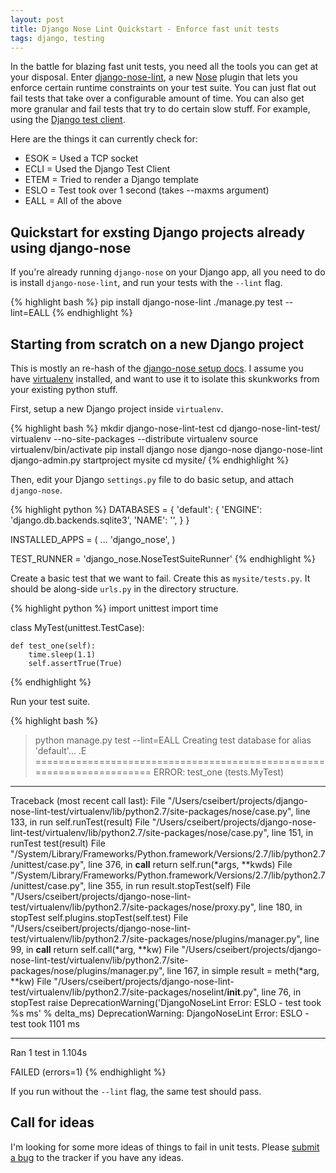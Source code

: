 ```yaml
---
layout: post
title: Django Nose Lint Quickstart - Enforce fast unit tests
tags: django, testing
---
```


In the battle for blazing fast unit tests, you need all the tools you can get at your disposal. Enter [django-nose-lint](https://github.com/chase-seibert/django-nose-lint), a new [Nose](https://nose.readthedocs.org/en/latest/) plugin that lets you enforce certain runtime constraints on your test suite. You can just flat out fail tests that take over a configurable amount of time. You can also get more granular and fail tests that try to do certain slow stuff. For example, using the [Django test client](https://docs.djangoproject.com/en/dev/topics/testing/#module-django.test.client).

Here are the things it can currently check for:

- ESOK = Used a TCP socket
- ECLI = Used the Django Test Client
- ETEM = Tried to render a Django template
- ESLO = Test took over 1 second (takes --maxms argument)
- EALL = All of the above

## Quickstart for exsting Django projects already using django-nose

If you're already running `django-nose` on your Django app, all you need to do is install `django-nose-lint`, and run your tests with the `--lint` flag.

{% highlight bash %}
pip install django-nose-lint
./manage.py test --lint=EALL
{% endhighlight %}

## Starting from scratch on a new Django project

This is mostly an re-hash of the [django-nose setup docs](https://github.com/jbalogh/django-nose#readme). I assume you have [virtualenv](http://pypi.python.org/pypi/virtualenv) installed, and want to use it to isolate this skunkworks from your existing python stuff.

First, setup a new Django project inside `virtualenv`.

{% highlight bash %}
mkdir django-nose-lint-test
cd django-nose-lint-test/
virtualenv --no-site-packages --distribute virtualenv
source virtualenv/bin/activate
pip install django nose django-nose django-nose-lint
django-admin.py startproject mysite
cd mysite/
{% endhighlight %}

Then, edit your Django `settings.py` file to do basic setup, and attach `django-nose`.

{% highlight python %}
DATABASES = {
    'default': {
        'ENGINE': 'django.db.backends.sqlite3',
        'NAME': '',
    }
}

INSTALLED_APPS = (
    ...
    'django_nose',
)

TEST_RUNNER = 'django_nose.NoseTestSuiteRunner'
{% endhighlight %}

Create a basic test that we want to fail. Create this as `mysite/tests.py`. It should be along-side `urls.py` in the directory structure.

{% highlight python %}
import unittest
import time


class MyTest(unittest.TestCase):

    def test_one(self):
        time.sleep(1.1)
        self.assertTrue(True)
{% endhighlight %}

Run your test suite.

{% highlight bash %}
>python manage.py test --lint=EALL
Creating test database for alias 'default'...
.E
======================================================================
ERROR: test_one (tests.MyTest)
----------------------------------------------------------------------
Traceback (most recent call last):
  File "/Users/cseibert/projects/django-nose-lint-test/virtualenv/lib/python2.7/site-packages/nose/case.py", line 133, in run
    self.runTest(result)
  File "/Users/cseibert/projects/django-nose-lint-test/virtualenv/lib/python2.7/site-packages/nose/case.py", line 151, in runTest
    test(result)
  File "/System/Library/Frameworks/Python.framework/Versions/2.7/lib/python2.7/unittest/case.py", line 376, in __call__
    return self.run(*args, **kwds)
  File "/System/Library/Frameworks/Python.framework/Versions/2.7/lib/python2.7/unittest/case.py", line 355, in run
    result.stopTest(self)
  File "/Users/cseibert/projects/django-nose-lint-test/virtualenv/lib/python2.7/site-packages/nose/proxy.py", line 180, in stopTest
    self.plugins.stopTest(self.test)
  File "/Users/cseibert/projects/django-nose-lint-test/virtualenv/lib/python2.7/site-packages/nose/plugins/manager.py", line 99, in __call__
    return self.call(*arg, **kw)
  File "/Users/cseibert/projects/django-nose-lint-test/virtualenv/lib/python2.7/site-packages/nose/plugins/manager.py", line 167, in simple
    result = meth(*arg, **kw)
  File "/Users/cseibert/projects/django-nose-lint-test/virtualenv/lib/python2.7/site-packages/noselint/__init__.py", line 76, in stopTest
    raise DeprecationWarning('DjangoNoseLint Error: ESLO - test took %s ms' % delta_ms)
DeprecationWarning: DjangoNoseLint Error: ESLO - test took 1101 ms

----------------------------------------------------------------------
Ran 1 test in 1.104s

FAILED (errors=1)
{% endhighlight %}

If you run without the `--lint` flag, the same test should pass.

## Call for ideas

I'm looking for some more ideas of things to fail in unit tests. Please [submit a bug](https://github.com/chase-seibert/django-nose-lint/issues) to the tracker if you have any ideas.


